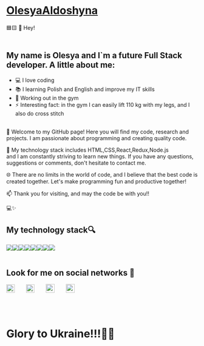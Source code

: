 # [OlesyaAldoshyna](https://github.com/olesya-aldoshyna-0885/)

🟦🟨 👋 Hey!
<br />
<br />

## My name is Olesya and I`m a future Full Stack developer. A little about me:

- 💻 I love coding
- 📚 I learning Polish and English and improve my IT skills
- 💪 Working out in the gym
- ⚡ Interesting fact: in the gym I can easily lift 110 kg with my legs, and I also do cross stitch
  <br />
  <br />

👋 Welcome to my GitHub page! Here you will find my code, research and projects. I am passionate about programming and creating quality code.

🚀 My technology stack includes HTML,CSS,React,Redux,Node.js  
and I am constantly striving to learn new things. If you have any questions, suggestions or comments, don't hesitate to contact me.

🌐 There are no limits in the world of code, and I believe that the best code is created together. Let's make programming fun and productive together!

📫 Thank you for visiting, and may the code be with you!!

💻✨

## My technology stack🔍

<div style="display: flex;">
<img src="https://img.shields.io/badge/React-E34F26?style=for-the-badge&logo=React&logoColor=fff&color=fuchsia"/>
<img src="https://img.shields.io/badge/Redux-E34F26?style=for-the-badge&logo=Redux&logoColor=fff&color=purple"/>
<img src="https://img.shields.io/badge/JS-E34F26?style=for-the-badge&logo=JavaScript&logoColor=fff&color=yellow"/>
<img src="https://img.shields.io/badge/HTML-E34F26?style=for-the-badge&logo=HTML5&logoColor=fff"/>
<img src="https://img.shields.io/badge/CSS-1572B6?style=for-the-badge&logo=CSS3&logoColor=fff"/>
<img src="https://img.shields.io/badge/SASS-CC6699?style=for-the-badge&logo=SASS&logoColor=fff"/>
<img src="https://img.shields.io/badge/BEM-FF8C00?style=for-the-badge&logo=BEM&logoColor=fff"/>
<img src="https://img.shields.io/badge/GitHub-181717?style=for-the-badge&logo=GitHub&logoColor=fff"/>
</div>
<br />

## Look for me on social networks 👀

<div style="display: flex; align-items: center; gap: 30px;">
<a href="https://www.instagram.com/aldoshina_elis/"><img width="22px" height="22px" src="https://upload.wikimedia.org/wikipedia/commons/thumb/a/a5/Instagram_icon.png/2048px-Instagram_icon.png" /></a>
<a href="https://www.facebook.com/olesya.aldoshyna"><img height="22px" src="https://upload.wikimedia.org/wikipedia/commons/thumb/0/05/Facebook_Logo_%282019%29.png/768px-Facebook_Logo_%282019%29.png" /></a>
<a href="https://t.me/Olesia_Aldoshyna"><img height="23px" src="https://upload.wikimedia.org/wikipedia/commons/5/5c/Telegram_Messenger.png" /></a>
<a href="http://linkedin.com/in/olesya-aldoshyna-676892272"><img height="23px" src="https://upload.wikimedia.org/wikipedia/commons/thumb/1/19/LinkedIn_logo.svg/512px-LinkedIn_logo.svg.png" /></a>
</div>

<br />
<br />
<br />

# Glory to Ukraine!!!💙💛
